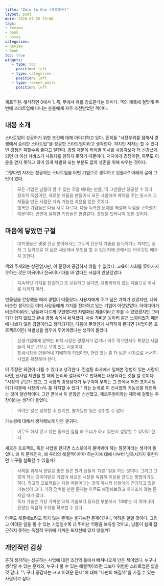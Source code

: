 ```yaml
---
title: "Zero to One (제로투원)"
layout: post
date: 2020-07-20 23:00
tags:
- review
- book
- essay
categories: 
- Review
- Book
toc: true
widgets:
   - type: toc
     position: left
   - type: categories
     position: left
   - type: recent_posts
     position: left
---
```


제로투원. 해석하면 0에서 1. 즉, 무에서 유를 창조한다는 의미다. 책의 제목에 걸맞게 주변에 스타트업에 다니는 분들에게 자주 추천받았던 책이다.
<!--more-->

## 내용 소개

스타트업이 성공하기 위한 조건에 대해 이야기하고 있다. 흔히들 "시장우위를 점해서 경쟁에서 승리한 스타트업"을 성공한 스타트업이라고 생각한다. 하지만 저자는 할 수 있다면 경쟁은 피할수록 좋다고 말한다. 경쟁 때문에 라이벌 회사를 사용자보다 더 신경쓰게 되면 더 이상 서비스가 사용자를 향하지 못하기 때문이다. 저자에게 경쟁이란, 아무도 이윤을 얻지 못하고 의미 있게 차별화 되는 부분도 없이 생존을 위해 싸우는 것이다.

그렇다면 저자는 성공하는 스타트업을 어떤 기업으로 생각하고 있을까? 아래의 글에 그 답이 있다.

> 모든 기업은 남들이 할 수 없는 것을 해내는 만큼, 딱 그만큼만 성공할 수 있다. <br>
> 창조적 독점이란, 새로운 제품을 만들어서 모든 사람에게 혜택을 주는 동시에 그 제품을 만든 사람은 지속 가능한 이윤을 얻는 것이다. <br>
> 행복한 기업들은 다들 서로 다르다. 다들 독특한 문제를 해결해 독점을 구축했기 때문이다. 반면에 실패한 기업들은 한결같다. 경쟁을 벗어나지 못한 것이다.

## 마음에 닿았던 구절

> 대학생들은 몇몇 전공 분야에서는 고도의 전문적 기술을 습득하기도 하지만, 정작 그 능력으로 더 넓은 세상에서 무엇을 할 수 있는지에 관해서는 아무것도 배우지 못한다.

책의 주제와는 상관없지만, 이 문장에 공감하지 않을 수 없었다. 교육이 사회를 쫓아가지 못하는 것은 미국이나 한국이나 다를 바 없다는 사실이 인상깊었다.


> 지속적인 가치를 창출하고 또 보유하고 싶다면, 차별화되지 않는 제품으로 회사를 차리지 마라.

연울림을 런칭했을 때의 경험이 떠올랐다. 사용자에게 주고 싶은 가치가 있었지만, 나와 비슷한 생각으로 이미 사람들에게 가치를 전파하고 있는 기업이 어럿있었다. 
아이디어가 비슷하더라도, 남들과 다르게 구현했다면 차별화된 제품이라고 부를 수 있었겠지만 그러기가 쉽지 않았고 끝내 경쟁 속에서 뒤쳐졌다.
사실 가벼운 동아리 같은 느낌이었기 때문에 나쁘지 않은 경험이라고 생각되지만, 다음에 무엇인가 시작하게 된다면 (사업이든 프로젝트이든) 차별성을 염두에 두어야겠다는 생각이 들었다.

> 신생기업에게 완벽한 표적 시장은 경쟁자가 없거나 아주 적으면서도 특정한 사람들이 적은 규모로 모여 있는 시장이다.<br>
> 틈새시장을 만들어내 지배하게 되었다면, 관련 있는 좀 더 넓은 시장으로 서서히 사업을 확장해야 한다.

이 주장은 의견이 다를 수 있다고 생각한다. 컨설팅 회사에서 일해본 경험이 있는 사람이라면, 신사업 제안을 할 때의 논리와 절대적으로 반대되는 내용이라는 것을 알 것이다. 
"시장의 규모가 크고, 그 시장의 경쟁상대가 누구이며 우리는 그 안에서 어떤 포지셔닝이기 때문에 시장의 n% 를 차지할 수 있다." 라는 논리로 이 신사업의 가능성을 타진하는 것이 일반적이다.
그런 면에서 이 문장은 신선했고, 제로투원이라는 제목에 걸맞는 주장이라는 생각이 들었다.

> 어려운 일은 성취할 수 있지만, 불가능한 일은 성취할 수 없다

가능성에 대해서 생각해보게 만든 글귀다.

> 아무도 하지 않고 있는 중요한 일을 왜 우리가 하고 있는지 설명할 수 있어야 한다.

새로운 프로젝트, 혹은 사업을 한다면 스스로에게 물어봐야 하는 질문이라는 생각이 들었다.
왜 이 문제인지, 왜 우리의 해결책이어야 하는지에 대해 나부터 납득시키지 못한다면 누구를 설득할 수 있을까?

> 사회를 위해서 정말로 좋은 일은 뭔가 남들과 ‘다른’ 일을 하는 것이다. 그리고 그렇게 하는 것이야말로 기업이 새로운 시장을 독점해 이윤을 만드는 방법이기도 하다. 최고의 프로젝트는 다들 떠들어대는 것이 아니라 남들에게 간과되고 있을 가능성이 크다. 가장 덤벼볼 만한 문제는 아무도 해결해보려고 하지조차 않는 문제일 때가 많다.<br>
> 독자 기술은 가장 가까운 대체 기술보다 중요한 부분에서 ‘10배’는 더 뛰어나야 진정한 독점적 우위를 확보할 수 있다.

아무도 해결해보려고 하지 않는 문제는 불가능한 문제이거나, 어려운 일일 것이다. 그리고 어려운 일을 풀 수 있는 기업일수록 더 뛰어난 역량을 보유할 것이고, 남들이 쉽게 접근하지 못하는 독점적 우위에 가까운 포지션에 있지 않을까? 

## 개인적인 감상

흔히 생각하는 성공하는 사업에 대한 조건의 틀에서 빠져나오게 만든 책이었다. 누구나 생각할 수 있는 문제와, 누구나 풀 수 있는 해결책이라면 그보다 위험한 스타트업은 없을 것 같다. 
"누구나 공감하는 크고 어려운 문제"에 대해 "나만의 해결책"을 가질 수 있는 사람이고 싶다.
